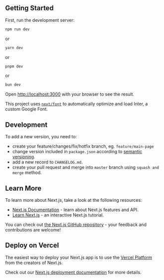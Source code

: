## Getting Started

First, run the development server:

```bash
npm run dev
```
or
```bash
yarn dev
```
or
```bash
pnpm dev
```
or
```bash
bun dev
```

Open [http://localhost:3000](http://localhost:3000) with your browser to see the result.

This project uses [`next/font`](https://nextjs.org/docs/basic-features/font-optimization) to automatically optimize and load Inter, a custom Google Font.

## Development

To add a new version, you need to:

- create your feature/changes/fix/hotfix branch, eg. `feature/main-page`
- change version included in `package.json` according to [semantic versioning](https://semver.org/).
- add a new record to `CHANGELOG.md`.
- create your pull request and merge into `master` branch using `squash and merge` method. 

## Learn More

To learn more about Next.js, take a look at the following resources:

- [Next.js Documentation](https://nextjs.org/docs) - learn about Next.js features and API.
- [Learn Next.js](https://nextjs.org/learn) - an interactive Next.js tutorial.

You can check out [the Next.js GitHub repository](https://github.com/vercel/next.js/) - your feedback and contributions are welcome!

## Deploy on Vercel

The easiest way to deploy your Next.js app is to use the [Vercel Platform](https://vercel.com/new?utm_medium=default-template&filter=next.js&utm_source=create-next-app&utm_campaign=create-next-app-readme) from the creators of Next.js.

Check out our [Next.js deployment documentation](https://nextjs.org/docs/deployment) for more details.
